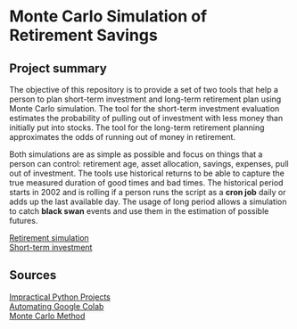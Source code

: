 # Monte Carlo Simulation of Retirement Savings

## Project summary

The objective of this repository is to provide a set of two tools that help a
person to plan short-term investment and long-term retirement plan using Monte
Carlo simulation. The tool for the short-term investment evaluation estimates
the probability of pulling out of investment with less money than initially put
into stocks. The tool for the long-term retirement planning approximates the odds
of running out of money in retirement.

Both simulations are as simple as possible and focus on things that a person
can control: retirement age, asset allocation, savings, expenses, pull out of
investment. The tools use historical returns to be able to capture the true
measured duration of good times and bad times. The historical period starts in
2002 and is rolling if a person runs the script as a  **cron job** daily or adds
up the last available day. The usage of long period allows a simulation to
catch **black swan** events and use them in the estimation of possible futures.

[Retirement simulation](https://github.com/GeorgyMakarov/nest_egg/blob/main/nest_egg_script.py)  
[Short-term investment](https://github.com/GeorgyMakarov/nest_egg/blob/main/etf_script.py)

## Sources

[Impractical Python Projects]()  
[Automating Google Colab](https://www.linkedin.com/pulse/automating-tasks-google-colab-step-by-step-guide-using-nick-gupta/)  
[Monte Carlo Method](https://en.wikipedia.org/wiki/Monte_Carlo_method)  